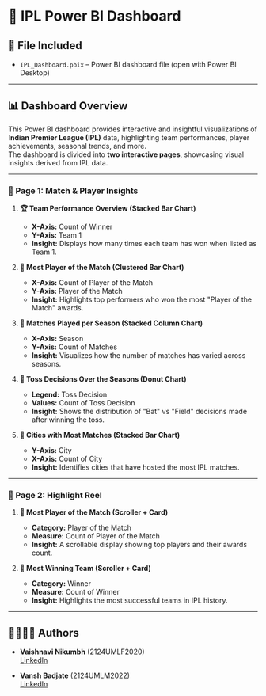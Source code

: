 # 🏏 IPL Power BI Dashboard


## 📁 File Included

- `IPL_Dashboard.pbix` – Power BI dashboard file (open with Power BI Desktop)

---

## 📊 Dashboard Overview

This Power BI dashboard provides interactive and insightful visualizations of **Indian Premier League (IPL)** data, highlighting team performances, player achievements, seasonal trends, and more.  
The dashboard is divided into **two interactive pages**, showcasing visual insights derived from IPL data.

---

### 📌 Page 1: Match & Player Insights

1. **🏆 Team Performance Overview (Stacked Bar Chart)**
   - **X-Axis:** Count of Winner  
   - **Y-Axis:** Team 1  
   - **Insight:** Displays how many times each team has won when listed as Team 1.

2. **🌟 Most Player of the Match (Clustered Bar Chart)**
   - **X-Axis:** Count of Player of the Match  
   - **Y-Axis:** Player of the Match  
   - **Insight:** Highlights top performers who won the most "Player of the Match" awards.

3. **📅 Matches Played per Season (Stacked Column Chart)**
   - **X-Axis:** Season  
   - **Y-Axis:** Count of Matches  
   - **Insight:** Visualizes how the number of matches has varied across seasons.

4. **🎯 Toss Decisions Over the Seasons (Donut Chart)**
   - **Legend:** Toss Decision  
   - **Values:** Count of Toss Decision  
   - **Insight:** Shows the distribution of "Bat" vs "Field" decisions made after winning the toss.

5. **🌆 Cities with Most Matches (Stacked Bar Chart)**
   - **Y-Axis:** City  
   - **X-Axis:** Count of City  
   - **Insight:** Identifies cities that have hosted the most IPL matches.

---

### 📌 Page 2: Highlight Reel

1. **🌟 Most Player of the Match (Scroller + Card)**
   - **Category:** Player of the Match  
   - **Measure:** Count of Player of the Match  
   - **Insight:** A scrollable display showing top players and their awards count.

2. **🏅 Most Winning Team (Scroller + Card)**
   - **Category:** Winner  
   - **Measure:** Count of Winner  
   - **Insight:** Highlights the most successful teams in IPL history.

---



## 👩‍💻👨‍💻 Authors

- **Vaishnavi Nikumbh** (2124UMLF2020)  
  [LinkedIn](https://www.linkedin.com/in/vansh-badjate1008/)

- **Vansh Badjate** (2124UMLM2022)  
  [LinkedIn](https://www.linkedin.com/in/vaishnavi-nikumbh/)


